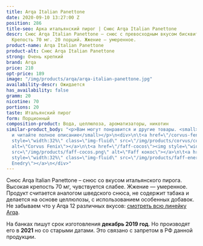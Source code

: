 ```yaml
---
title: Arqa Italian Panettone
date: 2020-09-10 13:27:00 Z
position: 286
title-seo: Арка итальянский пирог | Снюс Arqa Italian Panettone
descr: Снюс Arqa Italian Panettone – снюс с превосходным вкусом бисквитного десерта.
  Крепость 70 мг. 20 порций. Жжение — умеренное.
product-name: Arqa Italian Panettone
product-alt: Снюс Arqa Italian Panettone
strong: Очень крепкий
brand: Arqa
price: 210
opt-price: 189
image: "/img/products/arqa/arqa-italian-panettone.jpg"
availability-descr: Ожидается
has_availability: false
gramm: 20
nicotine: 70
portions: 20
taste: Итальянский пирог
form: Порционный
composition-product: Вода, целлюлоза, ароматизаторы, никотин
similar-product_body: "<p>Вам могут понравится и другие товары. <small>Жмите на картинки
  и читайте полное описание</small></p>\n<div>\n\t<a href=\"/corvus-fenix-barberry\"><img
  style=\"width:32%\" class=\"img-fluid\" src=\"/img/products/corvus/corvus-fenix.png\"
  alt=\"Corvus Fenix\"></a>\n\t<a href=\"/faff-cocos\"><img style=\"width:32%\" class=\"img-fluid\"
  src=\"/img/products/faff-cocos.png\" alt=\"Faff кокос\"></a>\n\t<a href=\"/faff-snus-energy\"><img
  style=\"width:32%\" class=\"img-fluid\" src=\"/img/products/faff-energy.png\" alt=\"Faff
  Enedry\"></a>\n</div>"
---
```


Снюс Arqa Italian Panettone – снюс со вкусом итальянского пирога. Высокая крепость 70 мг, чувствуется слабее. Жжение — умеренное. Продукт считается аналогом шведского снюса, не содержит табака и делается на основе целлюлозы, с использованием особенных добавок.<br>
Не забываем что у Arqa 12 различных вкусов: [смотреть всю линейку Arqa](/arqa).

На банках пишут срок изготовления **декабрь 2019 год**. Но производят его в **2021** но со старыми датами. Это связано с запретом в РФ данной продукции.